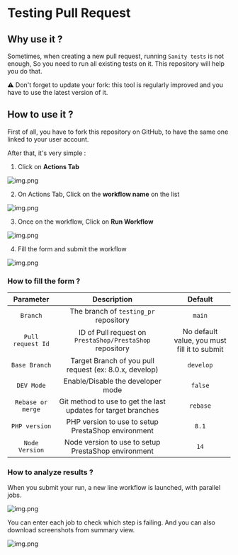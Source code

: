 # Testing Pull Request

## Why use it ?
Sometimes, when creating a new pull request, running `Sanity tests` is not enough, So you need to run all existing tests on it.
This repository will help you do that.

⚠️ Don't forget to update your fork: this tool is regularly improved and you have to use the latest version of it. 

## How to use it ?
First of all, you have to fork this repository on GitHub, to have the same one linked to your user account.

After that, it's very simple : 
1. Click on **Actions Tab**

![img.png](imgs/readme1.png)

2. On Actions Tab, Click on the **workflow name** on the list

![img.png](imgs/readme2.png)


3. Once on  the workflow, Click on **Run Workflow**

![img.png](imgs/readme3.png)

4. Fill the form and submit the workflow

![img.png](imgs/readme4.png)

### How to fill the form ?

|      Parameter      |                          Description                          |                   Default                    |
|:-------------------:|:-------------------------------------------------------------:|:--------------------------------------------:|
|      `Branch`       |             The branch of `testing_pr` repository             |                    `main`                    |
|  `Pull request Id`  |   ID of Pull request on `PrestaShop/PrestaShop` repository    | No default value, you must fill it to submit |
|    `Base Branch`    |    Target Branch of you pull request (ex: 8.0.x, develop)     |                  `develop`                   |
|     `DEV Mode`      |               Enable/Disable the developer mode               |                   `false`                    |
|  `Rebase or merge`  | Git method to use to get the last updates for target branches |                   `rebase`                   |
|    `PHP version`    |      PHP version to use to setup PrestaShop environment       |                    `8.1`                     |
|   `Node Version`    |      Node version to use to setup PrestaShop environment      |                     `14`                     |


### How to analyze results ?

When you submit your run, a new line workflow is launched, with parallel jobs.

![img.png](imgs/readme5.png)

You can enter each job to check which step is failing. And you can also download screenshots from summary view.

![img.png](imgs/readme6.png)
